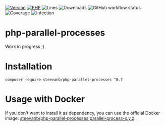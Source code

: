 [![Version](https://img.shields.io/badge/version-0.7.1-blueviolet.svg)](https://github.com/steevanb/php-parallel-processes/tree/0.7.1)
[![PHP](https://img.shields.io/badge/php-^7.4||^8.0-blue.svg)](https://php.net)
![Lines](https://img.shields.io/badge/code%20lines-5,109-blue.svg)
![Downloads](https://poser.pugx.org/steevanb/php-parallel-processes/downloads)
![GitHub workflow status](https://img.shields.io/github/workflow/status/steevanb/php-parallel-processes/CI)
![Coverage](https://img.shields.io/badge/coverage-58%25-success.svg)
![Infection](https://img.shields.io/badge/infection-87%25-success.svg)

# php-parallel-processes

Work in progress ;)

# Installation

```
composer require steevanb/php-parallel-processes ^0.7
```

# Usage with Docker

If you don't want to install it as dependency, you can use the official Docker image: 
[steevanb/php-parallel-processes:parallel-process-x.y.z](https://hub.docker.com/r/steevanb/php-parallel-processes/tags?page=1&name=parallel-process).
